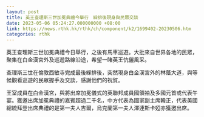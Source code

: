 ```yaml
---
layout: post
title: 英王查理斯三世加冕典禮今舉行　綵排後現身與民眾交談
date: 2023-05-06 05:24:27.000000000 +08:00
link: https://news.rthk.hk/rthk/ch/component/k2/1699402-20230506.htm
categories: rthk
---
```


英王查理斯三世加冕典禮今日舉行，之後有馬車巡遊。大批來自世界各地的民眾，聚集在白金漢宮外及巡遊路線沿途，希望一睹英王伉儷風采。

查理斯三世在倫敦西敏寺完成最後綵排後，突然現身白金漢宮外的林蔭大道，與等候觀看巡遊的民眾握手及交談，感謝他們的祝賀。

王室成員在白金漢宮，與將出席加冕儀式的英聯邦成員國領袖及多國元首或代表午宴。獲邀出席加冕典禮的嘉賓超過二千名，中方代表為國家副主席韓正，代表美國總統拜登出席典禮的是第一夫人吉爾，烏克蘭第一夫人澤連斯卡婭亦獲邀出席。

